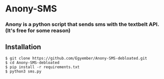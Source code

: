 # Anony-SMS

### Anony is a python script that sends sms with the textbelt API. (It's free for some reason)

## Installation

```
$ git clone https://github.com/Egyember/Anony-SMS-debloated.git
$ cd Anony-SMS-debloated
$ pip install -r requirements.txt
$ python3 sms.py
```
